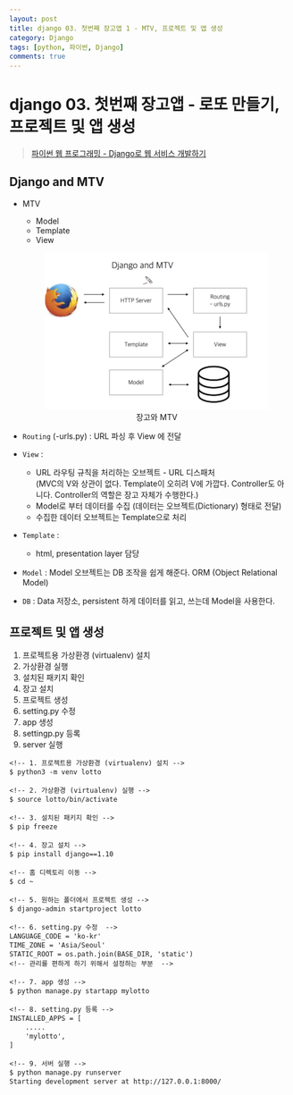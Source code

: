 ```yaml
---
layout: post
title: django 03. 첫번째 장고앱 1 - MTV, 프로젝트 및 앱 생성
category: Django
tags: [python, 파이썬, Django]
comments: true
---
```

# django 03. 첫번째 장고앱 - 로또 만들기, 프로젝트 및 앱 생성
> [파이썬 웹 프로그래밍 - Django로 웹 서비스 개발하기 ](https://www.inflearn.com/course/django-%ED%8C%8C%EC%9D%B4%EC%8D%AC-%EC%9E%A5%EA%B3%A0-%EA%B0%95%EC%A2%8C/)      

## Django and MTV
- MTV
  - Model
  - Template
  - View

  <center>
  <figure>
  <img src="/assets/post-img/django/mtv.png" alt="">
  <figcaption>장고와 MTV</figcaption>
  </figure>
  </center>

- `Routing` (-urls.py) : URL 파싱 후 View 에 전달
- `View` :
  - URL 라우팅 규칙을 처리하는 오브젝트 - URL 디스패처   
    (MVC의 V와 상관이 없다. Template이 오히려 V에 가깝다. Controller도 아니다. Controller의 역할은 장고 자체가 수행한다.)
  - Model로 부터 데이터를 수집 (데이터는 오브젝트(Dictionary) 형태로 전달)
  - 수집한 데이터 오브젝트는 Template으로 처리
- `Template` :
  - html, presentation layer 담당
- `Model` : Model 오브젝트는 DB 조작을 쉽게 해준다. ORM (Object Relational Model)
- `DB` : Data 저장소, persistent 하게 데이터를 읽고, 쓰는데 Model을 사용한다.


## 프로젝트 및 앱 생성
1. 프로젝트용 가상환경 (virtualenv) 설치
2. 가상환경 실행
3. 설치된 패키지 확인
4. 장고 설치
5. 프로젝트 생성
6. setting.py 수정
7. app 생성
8. settingp.py 등록
9. server 실행

```
<!-- 1. 프로젝트용 가상환경 (virtualenv) 설치 -->
$ python3 -m venv lotto

<!-- 2. 가상환경 (virtualenv) 실행 -->
$ source lotto/bin/activate

<!-- 3. 설치된 패키지 확인 -->
$ pip freeze

<!-- 4. 장고 설치 -->
$ pip install django==1.10

<!-- 홈 디렉토리 이동 -->
$ cd ~

<!-- 5. 원하는 폴더에서 프로젝트 생성 -->
$ django-admin startproject lotto

<!-- 6. setting.py 수정  -->
LANGUAGE_CODE = 'ko-kr'
TIME_ZONE = 'Asia/Seoul'
STATIC_ROOT = os.path.join(BASE_DIR, 'static')
<!-- 관리를 편하게 하기 위해서 설정하는 부분  -->

<!-- 7. app 생성 -->
$ python manage.py startapp mylotto

<!-- 8. setting.py 등록 -->
INSTALLED_APPS = [
    .....
    'mylotto',
]

<!-- 9. 서버 실행 -->
$ python manage.py runserver
Starting development server at http://127.0.0.1:8000/

```
